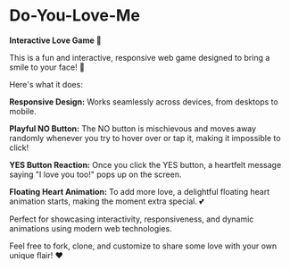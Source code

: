 # Do-You-Love-Me
**Interactive Love Game 💖**

This is a fun and interactive, responsive web game designed to bring a smile to your face! 🥰

Here's what it does:

**Responsive Design:** Works seamlessly across devices, from desktops to mobile.

**Playful NO Button:** The NO button is mischievous and moves away randomly whenever you try to hover over or tap it, making it impossible to click!

**YES Button Reaction:** Once you click the YES button, a heartfelt message saying "I love you too!" pops up on the screen.

**Floating Heart Animation:** To add more love, a delightful floating heart animation starts, making the moment extra special. 💕

Perfect for showcasing interactivity, responsiveness, and dynamic animations using modern web technologies.

Feel free to fork, clone, and customize to share some love with your own unique flair! ❤️ 


